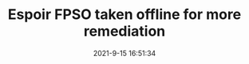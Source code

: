 ---
"title": "Espoir FPSO taken offline for more remediation"
"date": "2021-9-15 16:51:34"
"feed_name": "OFFSHOREMAG"
"feed_website": "https://www.offshore-mag.com/"
"feed_rss": "https://www.offshore-mag.com/__rss/website-scheduled-content.xml?input=%7B%22sectionAlias%22%3A%22home%22%7D"
"link": "https://www.offshore-mag.com/regional-reports/africa/article/14210389/espoir-fpso-taken-offline-for-more-remediation"
"file": "_posts/2021-1-1-3430e3b2fb2965172c4627c661dfd2982964ed6d.md"
"accident": "0"
"drilling": "0"
"dead": "0"
"injured": "0"
---